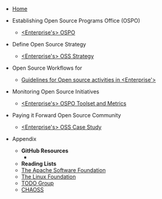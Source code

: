 * [Home](README.md)

* Establishing Open Source Programs Office (OSPO)
  * [<Enterprise's> OSPO](01_Establishing_OSPO.md)

* Define Open Source Strategy
  * [<Enterprise's> OSS Strategy](02_Define_OSS_Strategy.md)

* Open Source Workflows for <Enterprise>
  * [Guidelines for Open source activities in <Enterprise'>](03_OSS_Workflows.md)

* Monitoring Open Source Initiatives
  * [<Enterprise's> OSPO Toolset and Metrics](04_Monitoring_OSS_Initiatives.md)

* Paying it Forward Open Source Community
  * [<Enterprise's> OSS Case Study](05_Pay_it_Forward_OSS.md)

* Appendix
  * **GitHub Resources**
    * []()
   * **Reading Lists**
    * [The Apache Software Foundation](https://www.apache.org/)
    * [The Linux Foundation](https://www.linuxfoundation.org/resources/open-source-guides/)
    * [TODO Group](https://todogroup.org/)
    * [CHAOSS](https://chaoss.community/)

